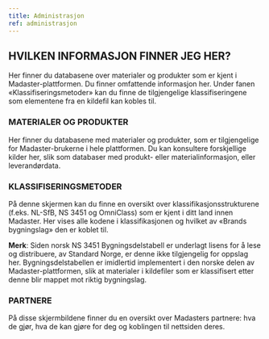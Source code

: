 ```yaml
---
title: Administrasjon
ref: administrasjon
---
```


## HVILKEN INFORMASJON FINNER JEG HER?
Her finner du databasene over materialer og produkter som er kjent i Madaster-plattformen. Du finner omfattende informasjon her. Under fanen «Klassifiseringsmetoder» kan du finne de tilgjengelige klassifiseringene som elementene fra en kildefil kan kobles til.

### MATERIALER OG PRODUKTER
Her finner du databasene med materialer og produkter, som er tilgjengelige for Madaster-brukerne i hele plattformen. Du kan konsultere forskjellige kilder her, slik som databaser med produkt- eller materialinformasjon, eller leverandørdata.

### KLASSIFISERINGSMETODER
På denne skjermen kan du finne en oversikt over klassifikasjonsstrukturene (f.eks. NL-SfB, NS 3451 og OmniClass) som er kjent i ditt land innen Madaster. Her vises alle kodene i klassifikasjonen og hvilket av «Brands bygningslag» den er koblet til.

**Merk**: Siden norsk NS 3451 Bygningsdelstabell er underlagt lisens for å lese og distribuere, av Standard Norge, er denne ikke tilgjengelig for oppslag her. Bygningsdelstabellen er imidlertid implementert i den norske delen av Madaster-plattformen, slik at materialer i kildefiler som er klassifisert etter denne blir mappet mot riktig bygningslag.

### PARTNERE
På disse skjermbildene finner du en oversikt over Madasters partnere: hva de gjør, hva de kan gjøre for deg og koblingen til nettsiden deres.
